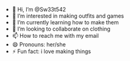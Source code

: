 - 👋 Hi, I’m @Sw33t542
- 👀 I’m interested in making outfits and games
- 🌱 I’m currently learning how to make them
- 💞️ I’m looking to collaborate on clothing
- 📫 How to reach me with my email
- 😄 Pronouns: her/she
- ⚡ Fun fact: i love making things

<!---
Sw33t542/Sw33t542 is a ✨ special ✨ repository because its `README.md` (this file) appears on your GitHub profile.
You can click the Preview link to take a look at your changes.
--->
